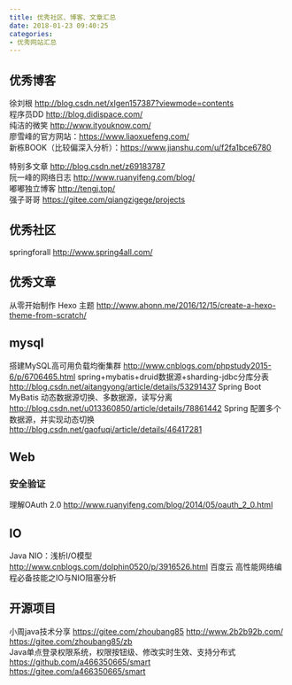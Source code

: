 ```yaml
---
title: 优秀社区、博客、文章汇总
date: 2018-01-23 09:40:25
categories:
- 优秀网站汇总
---
```


## 优秀博客
徐刘根 http://blog.csdn.net/xlgen157387?viewmode=contents  
程序员DD http://blog.didispace.com/  
纯洁的微笑 http://www.ityouknow.com/  
廖雪峰的官方网站：https://www.liaoxuefeng.com/  
新栋BOOK（比较偏深入分析）：https://www.jianshu.com/u/f2fa1bce6780  
<!-- more -->
特别多文章 http://blog.csdn.net/z69183787  
阮一峰的网络日志 http://www.ruanyifeng.com/blog/  
嘟嘟独立博客 http://tengj.top/  
强子哥哥 https://gitee.com/qiangzigege/projects  

## 优秀社区 

springforall http://www.spring4all.com/  



## 优秀文章

从零开始制作 Hexo 主题 http://www.ahonn.me/2016/12/15/create-a-hexo-theme-from-scratch/

## mysql
搭建MySQL高可用负载均衡集群 http://www.cnblogs.com/phpstudy2015-6/p/6706465.html
spring+mybatis+druid数据源+sharding-jdbc分库分表 http://blog.csdn.net/aitangyong/article/details/53291437
Spring Boot MyBatis 动态数据源切换、多数据源，读写分离 http://blog.csdn.net/u013360850/article/details/78861442
Spring 配置多个数据源，并实现动态切换 http://blog.csdn.net/gaofuqi/article/details/46417281

## Web

### 安全验证
理解OAuth 2.0 http://www.ruanyifeng.com/blog/2014/05/oauth_2_0.html


## IO
Java NIO：浅析I/O模型 http://www.cnblogs.com/dolphin0520/p/3916526.html
百度云 高性能网络编程必备技能之IO与NIO阻塞分析

## 开源项目

小周java技术分享 https://gitee.com/zhoubang85 http://www.2b2b92b.com/ https://gitee.com/zhoubang85/zb  
Java单点登录权限系统，权限按钮级、修改实时生效、支持分布式  https://github.com/a466350665/smart https://gitee.com/a466350665/smart